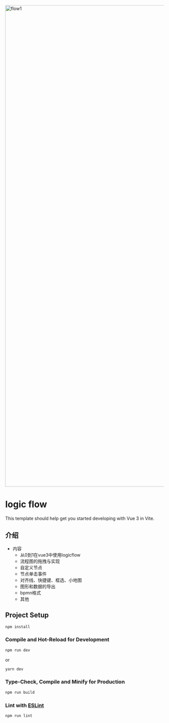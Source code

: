 <img width="1528" alt="flow1" src="https://github.com/ssyyi/vue3-logicflow-demo/assets/61812739/76e16100-a885-4b7f-9b25-92d453f10025">

# logic flow

This template should help get you started developing with Vue 3 in Vite.

## 介绍
- 内容
  - 从0到1在vue3中使用logicflow
  - 流程图的拖拽与实现
  - 自定义节点
  - 节点单击事件
  - 对齐线、快捷键、框选、小地图
  - 图形和数据的导出
  - bpmn格式
  - 其他

## Project Setup

```sh
npm install
```

### Compile and Hot-Reload for Development

```sh
npm run dev
```
or
```sh
yarn dev
```

### Type-Check, Compile and Minify for Production

```sh
npm run build
```

### Lint with [ESLint](https://eslint.org/)

```sh
npm run lint
```
